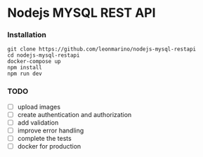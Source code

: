 # Nodejs MYSQL REST API

### Installation

```
git clone https://github.com/leonmarino/nodejs-mysql-restapi
cd nodejs-mysql-restapi
docker-compose up
npm install
npm run dev
```

### TODO

- [ ] upload images
- [ ] create authentication and authorization
- [ ] add validation
- [ ] improve error handling
- [ ] complete the tests
- [ ] docker for production
